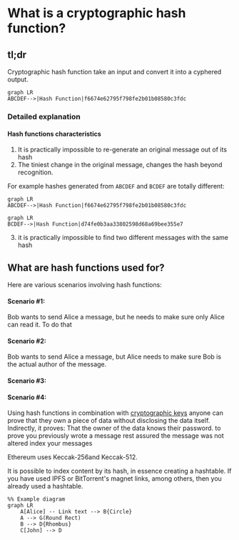 What is a cryptographic hash function?
======================================

tl;dr
-----

Cryptographic hash function take an input and convert it into a cyphered
output.

``` {.sourceCode .mermaid}
graph LR
ABCDEF-->|Hash Function|f6674e62795f798fe2b01b08580c3fdc
```

### Detailed explanation

#### Hash functions characteristics

1.  It is practically impossible to re-generate an original message out
    of its hash
2.  The tiniest change in the original message, changes the hash beyond
    recognition.

For example hashes generated from `ABCDEF` and `BCDEF` are totally
different:

``` {.sourceCode .mermaid}
graph LR
ABCDEF-->|Hash Function|f6674e62795f798fe2b01b08580c3fdc
```

``` {.sourceCode .mermaid}
graph LR
BCDEF-->|Hash Function|d74fe0b3aa33802598d68a69bee355e7
```

3.  it is practically impossible to find two different messages with the
    same hash

What are hash functions used for?
---------------------------------

Here are various scenarios involving hash functions:

#### Scenario \#1:

Bob wants to send Alice a message, but he needs to make sure only Alice
can read it. To do that

#### Scenario \#2:

Bob wants to send Alice a message, but Alice needs to make sure Bob is
the actual author of the message.

#### Scenario \#3:

#### Scenario \#4:

Using hash functions in combination with [cryptographic
keys](/docs/Ethereum-glossary-for-newbies/public-private-key.md) anyone
can prove that they own a piece of data without disclosing the data
itself. Indirectly, it proves: That the owner of the data knows their
password. to prove you previously wrote a message rest assured the
message was not altered index your messages

Ethereum uses Keccak-256and Keccak-512.

It is possible to index content by its hash, in essence creating a
hashtable. If you have used IPFS or BitTorrent's magnet links, among
others, then you already used a hashtable.

``` {.sourceCode .mermaid}
%% Example diagram
graph LR
    A[Alice] -- Link text --> B{Circle}
    A --> G(Round Rect)
    B --> D{Rhombus}
    C[John] --> D
```
